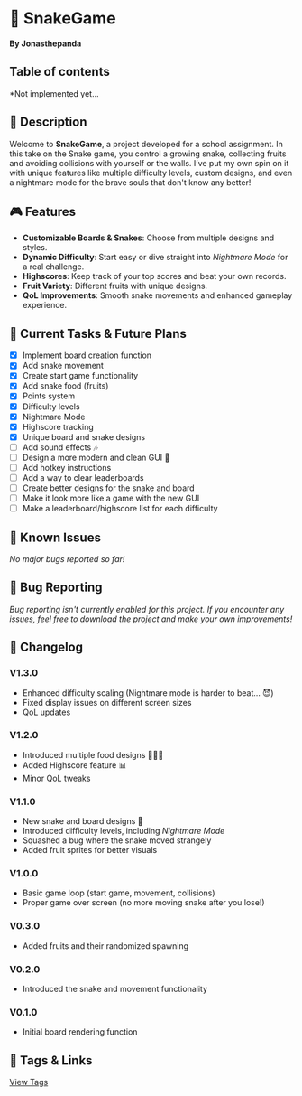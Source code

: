 # 🐍 SnakeGame
**By Jonasthepanda**

## Table of contents
*Not implemented yet...

## 📝 Description
Welcome to **SnakeGame**, a project developed for a school assignment. In this take on the Snake game, you control a growing snake, collecting fruits and avoiding collisions with yourself or the walls. I’ve put my own spin on it with unique features like multiple difficulty levels, custom designs, and even a nightmare mode for the brave souls that don't know any better!

## 🎮 Features
- **Customizable Boards & Snakes**: Choose from multiple designs and styles.
- **Dynamic Difficulty**: Start easy or dive straight into *Nightmare Mode* for a real challenge.
- **Highscores**: Keep track of your top scores and beat your own records.
- **Fruit Variety**: Different fruits with unique designs.
- **QoL Improvements**: Smooth snake movements and enhanced gameplay experience.

## 🔧 Current Tasks & Future Plans
- [X] Implement board creation function
- [X] Add snake movement
- [X] Create start game functionality
- [X] Add snake food (fruits)
- [X] Points system
- [X] Difficulty levels
- [X] Nightmare Mode
- [X] Highscore tracking
- [X] Unique board and snake designs
- [ ] Add sound effects 🎶
- [ ] Design a more modern and clean GUI 🎨
- [ ] Add hotkey instructions
- [ ] Add a way to clear leaderboards
- [ ] Create better designs for the snake and board
- [ ] Make it look more like a game with the new GUI
- [ ] Make a leaderboard/highscore list for each difficulty

## 🚧 Known Issues
*No major bugs reported so far!*

## 🐞 Bug Reporting
*Bug reporting isn't currently enabled for this project. If you encounter any issues, feel free to download the project and make your own improvements!*  

## 📜 Changelog

### **V1.3.0**
- Enhanced difficulty scaling (Nightmare mode is harder to beat... 😈)
- Fixed display issues on different screen sizes
- QoL updates

### **V1.2.0**
- Introduced multiple food designs 🍎🍌🍇
- Added Highscore feature 📊
- Minor QoL tweaks

### **V1.1.0**
- New snake and board designs 🎨
- Introduced difficulty levels, including *Nightmare Mode*
- Squashed a bug where the snake moved strangely
- Added fruit sprites for better visuals

### **V1.0.0**
- Basic game loop (start game, movement, collisions)
- Proper game over screen (no more moving snake after you lose!)

### **V0.3.0**
- Added fruits and their randomized spawning

### **V0.2.0**
- Introduced the snake and movement functionality

### **V0.1.0**
- Initial board rendering function

## 🔗 Tags & Links
[View Tags](https://github.com/Jonasthepanda67/SnakeGame/tags)
